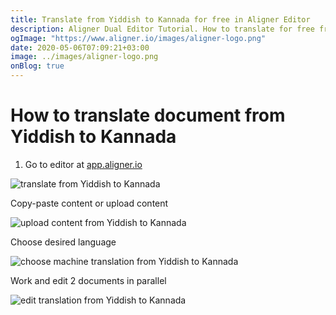 ```yaml
---
title: Translate from Yiddish to Kannada for free in Aligner Editor
description: Aligner Dual Editor Tutorial. How to translate for free from Yiddish to Kannada. Aligner is multilingual document management platform. 
ogImage: "https://www.aligner.io/images/aligner-logo.png"
date: 2020-05-06T07:09:21+03:00
image: ../images/aligner-logo.png
onBlog: true
---
```


# How to translate document from Yiddish to Kannada

1. Go to editor at [app.aligner.io](https://app.aligner.io "Aligner App web page")

![translate from Yiddish to Kannada](../aligner-blank-editor.png "translate from Yiddish to Kannada")

Copy-paste content or upload content

![upload content from Yiddish to Kannada](../aligner-uploaded-document.png "upload content from Yiddish to Kannada")

Choose desired language

![choose machine translation from Yiddish to Kannada](../aligner-language-dropdown.png "choose machine translation from Yiddish to Kannada")

Work and edit 2 documents in parallel

![edit translation from Yiddish to Kannada](../aligner-double-sitded-editor.png "edit translation from Yiddish to Kannada")

